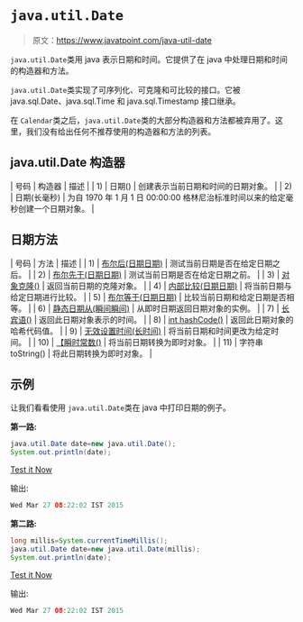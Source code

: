 # `java.util.Date`

> 原文：<https://www.javatpoint.com/java-util-date>

`java.util.Date`类用 java 表示日期和时间。它提供了在 java 中处理日期和时间的构造器和方法。

`java.util.Date`类实现了可序列化、可克隆和可比较的<date>接口。它被 java.sql.Date、java.sql.Time 和 java.sql.Timestamp 接口继承。</date>

在 `Calendar`类之后，`java.util.Date`类的大部分构造器和方法都被弃用了。这里，我们没有给出任何不推荐使用的构造器和方法的列表。

## java.util.Date 构造器

| 号码 | 构造器 | 描述 |
| 1) | 日期() | 创建表示当前日期和时间的日期对象。 |
| 2) | 日期(长毫秒) | 为自 1970 年 1 月 1 日 00:00:00 格林尼治标准时间以来的给定毫秒创建一个日期对象。 |

## 日期方法

| 号码 | 方法 | 描述 |
| 1) | [布尔后(日期日期)](java-date-after-method) | 测试当前日期是否在给定日期之后。 |
| 2) | [布尔先于(日期日期)](java-date-before-method) | 测试当前日期是否在给定日期之前。 |
| 3) | [对象克隆()](java-date-clone-method) | 返回当前日期的克隆对象。 |
| 4) | [内部比较(日期日期)](java-date-compareto-method) | 将当前日期与给定日期进行比较。 |
| 5) | [布尔等于(日期日期)](java-date-equals-method) | 比较当前日期和给定日期是否相等。 |
| 6) | [静态日期从(瞬间瞬间)](java-date-from-method) | 从即时日期返回日期对象的实例。 |
| 7) | [长宾语()](java-date-gettime-method) | 返回此日期对象表示的时间。 |
| 8) | [int hashCode()](java-date-hashcode-method) | 返回此日期对象的哈希代码值。 |
| 9) | [无效设置时间(长时间)](java-date-settime-method) | 将当前日期和时间更改为给定时间。 |
| 10) | [【瞬时常数()](java-date-toinstant-method) | 将当前日期转换为即时对象。 |
| 11) | 字符串 toString() | 将此日期转换为即时对象。 |

## 示例

让我们看看使用 `java.util.Date`类在 java 中打印日期的例子。

**第一路:**

```java
java.util.Date date=new java.util.Date();
System.out.println(date);

```

[Test it Now](https://compiler.javatpoint.com/opr/test.jsp?filename=UtilDateExample1)

输出:

```java
Wed Mar 27 08:22:02 IST 2015

```

**第二路:**

```java
long millis=System.currentTimeMillis();
java.util.Date date=new java.util.Date(millis);
System.out.println(date);

```

[Test it Now](https://compiler.javatpoint.com/opr/test.jsp?filename=UtilDateExample1)

输出:

```java
Wed Mar 27 08:22:02 IST 2015

```